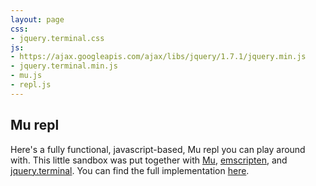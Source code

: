 ```yaml
---
layout: page
css:
- jquery.terminal.css
js:
- https://ajax.googleapis.com/ajax/libs/jquery/1.7.1/jquery.min.js
- jquery.terminal.min.js
- mu.js
- repl.js
---
```


Mu repl
---------
Here's a fully functional, javascript-based, Mu repl you can play around with.
This little sandbox was put together with  [Mu](https://github.com/geky/mu),
[emscripten](https://github.com/kripken/emscripten), and
[jquery.terminal](https://github.com/jcubic/jquery.terminal). You can
find the full implementation
[here](https://github.com/mu-script/mu-script.github.io/tree/master/repl).

<pre>
<div id="repl"></div>
</pre>
